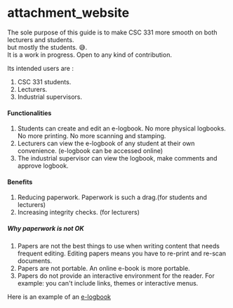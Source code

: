 # attachment_website
The sole purpose of this guide is to make CSC 331 more smooth on both lecturers and students.\
but mostly the students. 😅.\
It is a work in progress. Open to any kind of contribution.

Its intended users are :
1. CSC 331 students.
2. Lecturers.
3. Industrial supervisors.


#### Functionalities
1. Students can create and edit an e-logbook. No more physical logbooks. No more printing. No more scanning and stamping.
2. Lecturers can view the e-logbook of any student at their own convenience. (e-logbook can be accessed online)
3. The industrial supervisor can view the logbook, make comments and approve logbook.

#### Benefits
1. Reducing paperwork. Paperwork is such a drag.(for students and lecturers)
2. Increasing integrity checks. (for lecturers)

##### Why paperwork is not OK
1. Papers are not the best things to use when writing content that needs frequent editing. Editing papers means you have to re-print and re-scan documents.
2. Papers are not portable. An online e-book is more portable.
3. Papers do not provide an interactive environment for the reader. For example: you can't include links, themes or interactive menus. 

Here is an example of an [e-logbook](https://kiarie404.github.io/Attachment_journal/)
